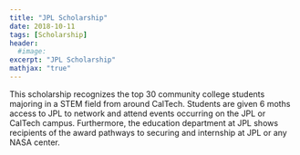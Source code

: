 ```yaml
---
title: "JPL Scholarship"
date: 2018-10-11
tags: [Scholarship]
header:
  #image:
excerpt: "JPL Scholarship"
mathjax: "true"
---
```

This scholarship recognizes the top 30 community college students majoring in a STEM field from around CalTech. Students are given 6 moths access to JPL to network and attend events occurring on the JPL or CalTech campus. Furthermore, the education department at JPL shows recipients of the award pathways to securing and internship at JPL or any NASA center.
